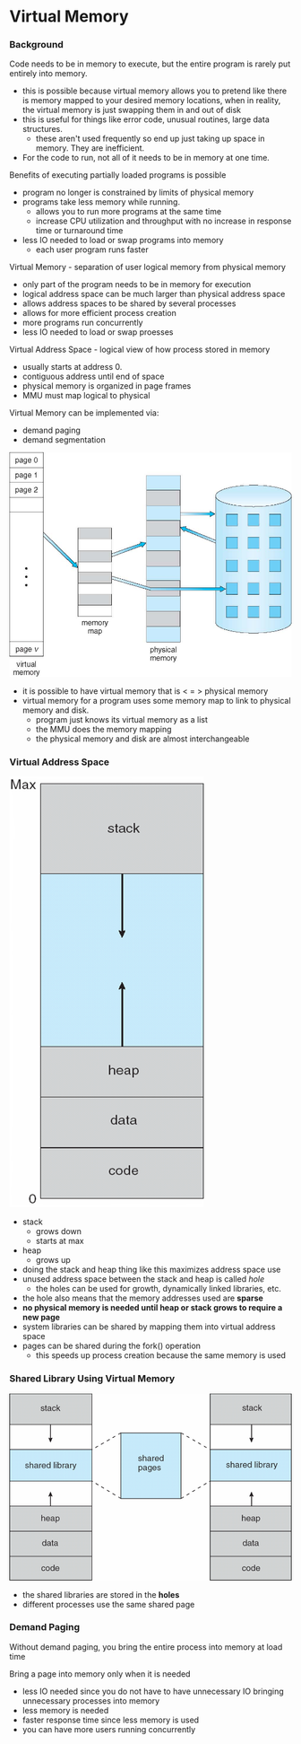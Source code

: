 Virtual Memory
===============
### Background

Code needs to be in memory to execute, but the entire program is rarely put entirely into memory.
  * this is possible because virtual memory allows you to pretend like there is memory mapped to your desired memory locations, when in reality, the virtual memory is just swapping them in and out of disk
  * this is useful for things like error code, unusual routines, large data structures.
    * these aren't used frequently so end up just taking up space in memory. They are inefficient.
  * For the code to run, not all of it needs to be in memory at one time.

Benefits of executing partially loaded programs is possible
  * program no longer is constrained by limits of physical memory
  * programs take less memory while running.
    * allows you to run more programs at the same time
    * increase CPU utilization and throughput with no increase in response time or turnaround time
  * less IO needed to load or swap programs into memory
      * each user program runs faster  

Virtual Memory - separation of user logical memory from physical memory
  * only part of the program needs to be in memory for execution
  * logical address space can be much larger than physical address space
  * allows address spaces to be shared by several processes
  * allows for more efficient process creation
  * more programs run concurrently
  * less IO needed to load or swap proesses

Virtual Address Space - logical view of how process stored in memory
  * usually starts at address 0.
  * contiguous address until end of space
  * physical memory is organized in page frames
  * MMU must map logical to physical

Virtual Memory can be implemented via:
  * demand paging
  * demand segmentation

![](virtual_memory-images/3bf9ae0890c03a9bed10efa686c2b53d.png)
  * it is possible to have virtual memory that is < = > physical memory
  * virtual memory for a program uses some memory map to link to physical memory and disk.
    * program just knows its virtual memory as a list
    * the MMU does the memory mapping
    * the physical memory and disk are almost interchangeable


### Virtual Address Space
![](virtual_memory-images/558848620da941d7529ec57af59987ce.png)
  * stack
    * grows down
    * starts at max
  * heap
    * grows up
  * doing the stack and heap thing like this maximizes address space use
  * unused address space between the stack and heap is called *hole*
    * the holes can be used for growth, dynamically linked libraries, etc.
   * the hole also means that the memory addresses used are **sparse**
  * **no physical memory is needed until heap or stack grows to require a new page**
  * system libraries can be shared by mapping them into virtual address space
  * pages can be shared during the fork() operation
    * this speeds up process creation because the same memory is used

### Shared Library Using Virtual Memory
![](virtual_memory-images/924df7bbab5ad838df80705ad8b5a09b.png)
  * the shared libraries are stored in the **holes**
  * different processes use the same shared page

### Demand Paging
Without demand paging, you bring the entire process into memory at load time

Bring a page into memory only when it is needed
  * less IO needed since you do not have to have unnecessary IO bringing unnecessary processes into memory
  * less memory is needed
  * faster response time since less memory is used
  * you can have more users running concurrently 
